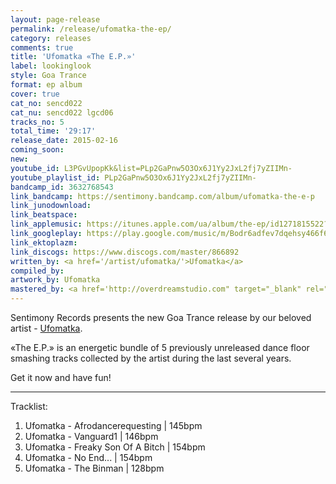```yaml
---
layout: page-release
permalink: /release/ufomatka-the-ep/
category: releases
comments: true
title: 'Ufomatka «The E.P.»'
label: lookinglook
style: Goa Trance
format: ep album
cover: true
cat_no: sencd022
cat_nu: sencd022 lgcd06
tracks_no: 5
total_time: '29:17'
release_date: 2015-02-16
coming_soon: 
new: 
youtube_id: L3PGvUpopKk&list=PLp2GaPnw5O3Ox6J1Yy2JxL2fj7yZIIMn-
youtube_playlist_id: PLp2GaPnw5O3Ox6J1Yy2JxL2fj7yZIIMn-
bandcamp_id: 3632768543
link_bandcamp: https://sentimony.bandcamp.com/album/ufomatka-the-e-p
link_junodownload: 
link_beatspace: 
link_applemusic: https://itunes.apple.com/ua/album/the-ep/id1271815522?l=uk
link_googleplay: https://play.google.com/music/m/Bodr6adfev7dqehsy466f6rvj4y?t=Ufomatka_The_EP
link_ektoplazm: 
link_discogs: https://www.discogs.com/master/866892
written_by: <a href='/artist/ufomatka/'>Ufomatka</a>
compiled_by: 
artwork_by: Ufomatka
mastered_by: <a href='http://overdreamstudio.com" target="_blank" rel="noopener'>Makus @ Overdream Studio</a>
---
```


Sentimony Records presents the new Goa Trance release by our beloved artist - <a href='/artist/ufomatka/'>Ufomatka</a>.

«The E.P.» is an energetic bundle of 5 previously unreleased dance floor smashing tracks collected by the artist during the last several years.

Get it now and have fun!

---
Tracklist:

01. Ufomatka - Afrodancerequesting \| 145bpm
02. Ufomatka - Vanguard1 \| 146bpm
03. Ufomatka - Freaky Son Of A Bitch \| 154bpm
04. Ufomatka - No End... \| 154bpm
05. Ufomatka - The Binman \| 128bpm
